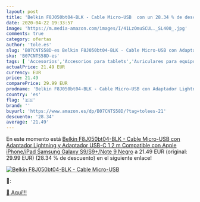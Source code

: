 ```yaml
---
layout: post
title: 'Belkin F8J050bt04-BLK - Cable Micro-USB  con un 28.34 % de descuento'
date: 2020-04-22 19:33:57
image: 'https://m.media-amazon.com/images/I/41LzOmuSCUL._SL400_.jpg'
comments: true
category: ofertas
author: 'tole.es'
slug: 'B07CNTS58D-es Belkin F8J050bt04-BLK - Cable Micro-USB con Adaptador...'
sku: 'B07CNTS58D-es'
tags: [ 'Accesorios','Accesorios para tablets','Auriculares para equipo de audio','Auriculares y accesorios','Electrónica','Electrónica para moto','Electrónica para vehículos','Fundas blandas para tablets','Fundas para tablets','Informática','Smartwatches','Soportes para moto','Tecnología para vestir','apple', ]
actualPrice: 21.49 EUR
currency: EUR
price: 21.49
comparePrice: 29.99 EUR
prodname: 'Belkin F8J050bt04-BLK - Cable Micro-USB con Adaptador Lightning y Adaptador USB-C  1 2 m  Compatible con Apple iPhone/iPad  Samsung Galaxy S9/S9+/Note 9  Negro'
country: 'es'
flag: '🇪🇸'
brand: ''
buyurl: 'https://www.amazon.es/dp/B07CNTS58D/?tag=tolees-21'
descuento: '28.34'
average: '21.49'
---
```


En este momento está [Belkin F8J050bt04-BLK - Cable Micro-USB con Adaptador Lightning y Adaptador USB-C  1 2 m  Compatible con Apple iPhone/iPad  Samsung Galaxy S9/S9+/Note 9  Negro](https://www.amazon.es/dp/B07CNTS58D/?tag=tolees-21) a 21.49 EUR (original: 29.99 EUR) (28.34 %  de descuento) en el siguiente enlace!

[![Belkin F8J050bt04-BLK - Cable Micro-USB ](https://m.media-amazon.com/images/I/41LzOmuSCUL._SL400_.jpg)](https://www.amazon.es/dp/B07CNTS58D/?tag=tolees-21)

🔎:


[🛒 Aquí!!!](https://www.amazon.es/dp/B07CNTS58D/?tag=tolees-21)
